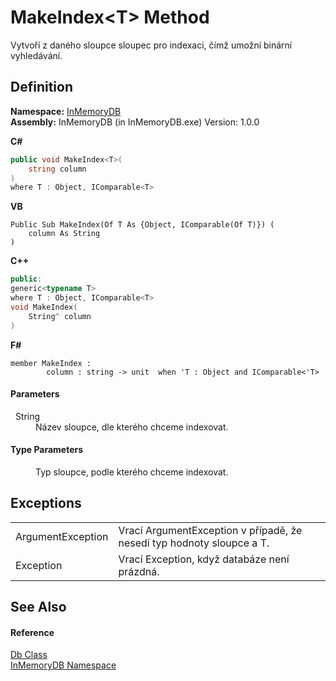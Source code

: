 # MakeIndex&lt;T&gt; Method


Vytvoří z daného sloupce sloupec pro indexaci, čímž umožní binární vyhledávání.



## Definition
**Namespace:** <a href="044e8d7f-0f94-a8b4-bd65-529f6359fdf7">InMemoryDB</a>  
**Assembly:** InMemoryDB (in InMemoryDB.exe) Version: 1.0.0

**C#**
``` C#
public void MakeIndex<T>(
	string column
)
where T : Object, IComparable<T>

```
**VB**
``` VB
Public Sub MakeIndex(Of T As {Object, IComparable(Of T)}) ( 
	column As String
)
```
**C++**
``` C++
public:
generic<typename T>
where T : Object, IComparable<T>
void MakeIndex(
	String^ column
)
```
**F#**
``` F#
member MakeIndex : 
        column : string -> unit  when 'T : Object and IComparable<'T>
```



#### Parameters
<dl><dt>  String</dt><dd>Název sloupce, dle kterého chceme indexovat.</dd></dl>

#### Type Parameters
<dl><dt /><dd>Typ sloupce, podle kterého chceme indexovat.</dd></dl>

## Exceptions
<table>
<tr>
<td>ArgumentException</td>
<td>Vrací ArgumentException v případě, že nesedí typ hodnoty sloupce a T.</td></tr>
<tr>
<td>Exception</td>
<td>Vrací Exception, když databáze není prázdná.</td></tr>
</table>

## See Also


#### Reference
<a href="072256a6-4e86-2a0a-723b-934e64bcdb43">Db Class</a>  
<a href="044e8d7f-0f94-a8b4-bd65-529f6359fdf7">InMemoryDB Namespace</a>  
